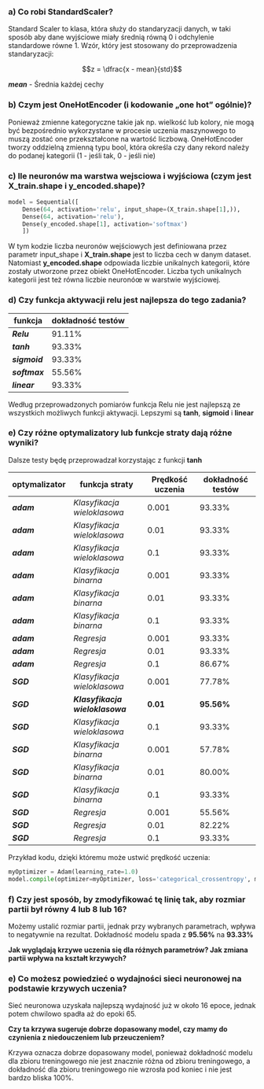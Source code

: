 ### a) Co robi StandardScaler?

Standard Scaler to klasa, która służy do standaryzacji danych, w taki sposób aby dane wyjściowe miały średnią równą 0 i odchylenie standardowe równe 1. Wzór, który jest stosowany do przeprowadzenia standaryzacji:

$$z = \dfrac{x - mean}{std}$$ 

***mean*** - Średnia każdej cechy

### b) Czym jest OneHotEncoder (i kodowanie „one hot” ogólnie)? 

Ponieważ zmienne kategoryczne takie jak np. wielkość lub kolory, nie mogą być bezpośrednio wykorzystane w procesie uczenia maszynowego to muszą zostać one przekształcone na wartość liczbową. OneHotEncoder tworzy oddzielną zmienną typu bool, która określa czy dany rekord należy do podanej kategorii (1 - jeśli tak, 0 - jeśli nie)

### c) Ile neuronów ma warstwa wejsciowa i wyjściowa (czym jest X_train.shape i y_encoded.shape)?

```py
model = Sequential([
    Dense(64, activation='relu', input_shape=(X_train.shape[1],)),
    Dense(64, activation='relu'),
    Dense(y_encoded.shape[1], activation='softmax')
    ])
```

W tym kodzie liczba neuronów wejściowych jest definiowana przez parametr input_shape i **X_train.shape** jest to liczba cech w danym dataset. Natomiast **y_encoded.shape** odpowiada liczbie unikalnych kategorii, które zostały utworzone przez obiekt OneHotEncoder. Liczba tych unikalnych kategorii jest też równa liczbie neuronóœ w warstwie wyjściowej.

### d) Czy funkcja aktywacji relu jest najlepsza do tego zadania?

| funkcja | dokładność testów |
| --- | --- |
| ***Relu*** | 91.11% |
| ***tanh*** | 93.33% |
| ***sigmoid*** | 93.33% |
| ***softmax*** | 55.56% |
| ***linear*** | 93.33% |

Według przeprowadzonych pomiarów funkcja Relu nie jest najlepszą ze wszystkich możliwych funkcji aktywacji. Lepszymi są **tanh**, **sigmoid** i **linear**

### e) Czy różne optymalizatory lub funkcje straty dają różne wyniki?

Dalsze testy będę przeprowadzał korzystając z funkcji **tanh**

| optymalizator | funkcja straty | Prędkość uczenia | dokładność testów |
| --- | --- | --- | --- |
| ***adam*** | *Klasyfikacja wieloklasowa* | 0.001 | 93.33% |
| ***adam*** | *Klasyfikacja wieloklasowa* | 0.01 | 93.33% |
| ***adam*** | *Klasyfikacja wieloklasowa* | 0.1 | 93.33% |
| ***adam*** | *Klasyfikacja binarna* | 0.001 | 93.33% |
| ***adam*** | *Klasyfikacja binarna* | 0.01 | 93.33% |
| ***adam*** | *Klasyfikacja binarna* | 0.1 | 93.33% |
| ***adam*** | *Regresja* | 0.001 | 93.33% |
| ***adam*** | *Regresja* | 0.01 | 93.33% |
| ***adam*** | *Regresja* | 0.1 | 86.67% |
| ***SGD*** | *Klasyfikacja wieloklasowa* | 0.001 | 77.78% |
| ***SGD*** | ***Klasyfikacja wieloklasowa*** | **0.01** | **95.56%** |
| ***SGD*** | *Klasyfikacja wieloklasowa* | 0.1 | 93.33% |
| ***SGD*** | *Klasyfikacja binarna* | 0.001 | 57.78% |
| ***SGD*** | *Klasyfikacja binarna* | 0.01 | 80.00% |
| ***SGD*** | *Klasyfikacja binarna* | 0.1 | 93.33% |
| ***SGD*** | *Regresja* | 0.001 | 55.56% |
| ***SGD*** | *Regresja* | 0.01 | 82.22% |
| ***SGD*** | *Regresja* | 0.1 | 93.33% |


Przykład kodu, dzięki któremu może ustwić prędkość uczenia:

```py
myOptimizer = Adam(learning_rate=1.0)
model.compile(optimizer=myOptimizer, loss='categorical_crossentropy', metrics=['accuracy'])
```

### f) Czy jest sposób, by zmodyfikować tę linię tak, aby rozmiar partii był równy 4 lub 8 lub 16?

Możemy ustalić rozmiar partii, jednak przy wybranych parametrach, wpływa to negatywnie na rezultat. Dokładność modelu spada z **95.56%** na **93.33%**

**Jak wyglądają krzywe uczenia się dla różnych parametrów? Jak zmiana partii wpływa na kształt krzywych?**

### e) Co możesz powiedzieć o wydajności sieci neuronowej na podstawie krzywych uczenia?

Sieć neuronowa uzyskała najlepszą wydajność już w około 16 epoce, jednak potem chwilowo spadła aż do epoki 65.

**Czy ta krzywa sugeruje dobrze dopasowany model, czy mamy do czynienia z niedouczeniem lub przeuczeniem?**

Krzywa oznacza dobrze dopasowany model, ponieważ dokładność modelu dla zbioru treningowego nie jest znacznie różna od zbioru treningowego, a dokładność dla zbioru treningowego nie wzrosła pod koniec i nie jest bardzo bliska 100%.